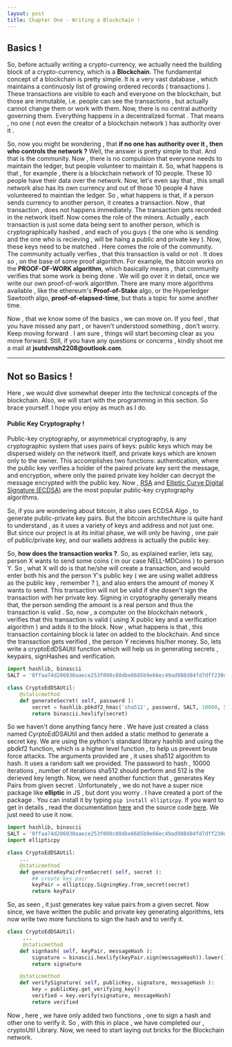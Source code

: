 ```yaml
---
layout: post
title: Chapter One - Writing a Blockchain !
---
```


## Basics !

So, before actually writing a crypto-currency, we actually need the building block of a crypto-currency, which is a __Blockchain__. The fundamental concept of a blockchain is pretty simple. It is a very vast database , which maintains a continuosly list of growing ordered records ( transactions ). These transactions are visible to each and everyone on the blockchain, but those are immutable, i.e. people can see the transactions , but actually cannot change them or work with them. Now, there is no central authority governing them. Everything happens in a decentralized format . That means , no one ( not even the creator of a blockchain network  ) has authority over it . 

So, now you might be wondering , that __if no one has authority over it , then who controls the network ?__ Well, the answer is pretty simple to that. And that is the community. Now , there is no compulsion that everyone needs to maintain the ledger, but people volunteer to maintain it. So, what happens is that , for example , there is a blockchain network of 10 people. These 10 people have their data over the network. Now, let's even say that , this small network also has its own currency and out of those 10 people 4 have volunteered to maintian the ledger. So , what happens is that, if a person sends currency to another person, it creates a transaction. Now , that transaction , does not happens immediately. The transaction gets recorded in the network itself. Now comes the role of the miners. Actually , each transaction is just some data being sent to another person, which is cryptographically hashed , and each of you guys ( the one who is sending and the one who is recieving , will be haing a public and private key ). Now, these keys need to be matched . Here comes the role of the community. The community actually verfies , that this transaction is valid or not . It does so , on the base of some proof algorithm. For example, the bitcoin works on the __PROOF-OF-WORK algorithm__, which basically means , that community verifies that some work is being done . We will go over it in detail, once we write our own proof-of-work algorithm. There are many more algorithms available , like the ethereum's __Proof-of-Stake__ algo, or the Hyperledger Sawtooth algo, __proof-of-elapsed-time__, but thats a topic for some another time. 

Now , that we know some of the basics , we can move on. If you feel , that you have missed any part , or haven't understood something , don't worry. Keep moving forward . I am sure , things will start becoming clear as you move forward. Still, if you have any questions or concerns , kindly shoot me a mail at __jsutdvnsh2208@outlook.com__.

---

## Not so Basics !

Here , we would dive somewhat deeper into the technical concepts of the blockchain. Also, we will start with the programming in this section. So brace yourself. I hope you enjoy as much as I do. 

#### Public Key Cryptography !

Public-key cryptography, or asymmetrical cryptography, is any cryptographic system that uses pairs of keys: public keys which may be dispersed widely on the network itself, and private keys which are known only to the owner. This accomplishes two functions: authentication, where the public key verifies a holder of the paired private key sent the message, and encryption, where only the paired private key holder can decrypt the message encrypted with the public key. Now , <a href="https://en.wikipedia.org/wiki/RSA_(cryptosystem)">RSA</a> and <a href="https://en.wikipedia.org/wiki/Elliptic_Curve_Digital_Signature_Algorithm">Elliptic Curve Digital Signature (ECDSA)</a> are the most popular public-key cryptography algorithms.

So, if you are wondering about bitcoin, it also uses ECDSA Algo , to generate public-private key pairs. But the bitcoin architechture is quite hard to understand , as it uses a variety of keys and address and not just one. But since our project is at its initial phase, we will only be having , one pair of public/private key, and our wallets address is actually the public key. 

So, __how does the transaction works ?__. So, as explained earlier, lets say, person X wants to send some coins ( in our case NELL-MDCoins ) to person Y. So , what X will do is that he/she will create a transaction, and would enter both his and the person Y's public key ( we are using wallet address as the public key , remember ? ), and also enters the amount of money X wants to send. This transaction will not be valid if she dosen't sign the transaction with her private key. Signing in cryptography generally means that, the person sending the amount is a real person and thus the transaction is valid . So, now , a computer on the blockchain network , verifies that this transaction is valid ( using X public key and a verification algorithm ) and adds it to the block. Now , what happens is that , this transaction containing block is later on added to the blockchain. And since the transaction gets verified , the person Y recieves his/her money. So, lets write a cryptoEdDSAUtil function which will help us in generating secrets , keypairs, signHashes and verification.

```python
import hashlib, binascii
SALT = '0ffaa74d206930aaece253f090c88dbe6685b9e66ec49ad988d84fd7dff230d1';

class CryptoEdDSAUtil:
    @staticmethod
    def generateSecret( self, password ):
        secret = hashlib.pbkdf2_hmac('sha512', password, SALT, 10000, 512)
        return binascii.hexlify(secret)

```

So we haven't done anything fancy here . We have just created a class named CyrptoEdDSAUtil and then added a static method to generate a secret key. We are using the python's standard library hashlib and using the pbdkf2 function, which is a higher level function , to help us prevent brute force attacks. The arguments provided are , it uses sha512 algorithm to hash. It uses a random salt we provided. The password to hash , 10000 iterations , number of iterations sha512 should perform and 512 is the derieved key length. Now, we need another function that , generates Key Pairs from given secret . Unfortunately , we do not have a super nice package like __elliptic__ in JS , but dont you worry . I have created a port of the package . You can install it by typing `pip install ellipticpy`. If you want to get in details , read the documentation [here](https://justdvnsh.github.io/elliptic-py) and the source code [here](https://github.com/justdvnsh/elliptic-py). We just need to use it now.

```python
import hashlib, binascii
SALT = '0ffaa74d206930aaece253f090c88dbe6685b9e66ec49ad988d84fd7dff230d1';
import ellipticpy

class CryptoEdDSAUtil:
    ...
    @staticmethod
    def generateKeyPairFromSecret( self, secret ):
        ## create key pair
        keyPair = ellipticpy.SigningKey.from_secret(secret)
        return keyPair
``` 

So, as seen , it just generates key value pairs from a given secret. Now since, we have written the public and private key generating algorithms, lets now write two more functions to sign the hash and to verify it.

```python
class CryptoEdDSAUtil:
     ...
     @staticmethod
    def signhash( self, keyPair, messageHash ):
        signature = binascii.hexlify(keyPair.sign(messageHash)).lower()
        return signature

    @staticmethod
    def verifySignature( self, publicKey, signature, messageHash ):
        key = publicKey.get_verifying_key()
        verified = key.verify(signature, messageHash)
        return verified
```

Now , here , we have only added two functions , one to sign a hash and other one to verify it. So , with this in place , we have completed our , cryptoUtil Library. Now, we need to start laying out bricks for the Blockchain network.